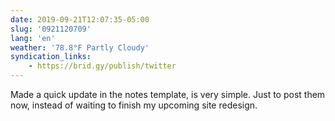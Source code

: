```yaml
---
date: 2019-09-21T12:07:35-05:00
slug: '0921120709'
lang: 'en'
weather: '78.8°F Partly Cloudy'
syndication_links:
    - https://brid.gy/publish/twitter
---
```

Made a quick update in the notes template, is very simple. Just to post them now, instead of waiting to finish my upcoming site redesign.